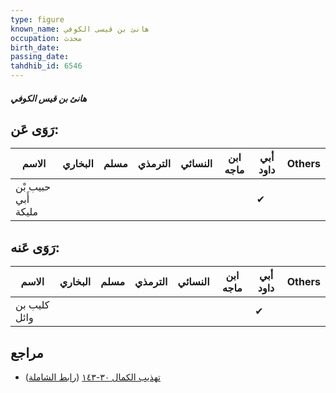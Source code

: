 ```yaml
---
type: figure
known_name: هانئ بن قيسى الكوفي
occupation: محدث
birth_date:
passing_date:
tahdhib_id: 6546
---
```

##### هانئ بن قيس الكوفي

## رَوَى عَن:
| الاسم               | البخاري | مسلم | الترمذي | النسائي | ابن ماجه | أبي داود | Others |
| ------------------- | ------- | ---- | ------- | ------- | -------- | -------- | ------ |
| حبيب بْن أَبي مليكة |         |      |         |         |          | ✔        |        |
## رَوَى عَنه:
| الاسم        | البخاري | مسلم | الترمذي | النسائي | ابن ماجه | أبي داود | Others |
| ------------ | ------- | ---- | ------- | ------- | -------- | -------- | ------ |
| كليب بن وائل |         |      |         |         |          | ✔        |        |
## مراجع
- [تهذيب الكمال ٣٠-١٤٣](obsidian://open?vault=Tahdhib-al-Kamal&file=Figures/٦٥٤٦-هانئ%20بن%20قيس%20الكوفي) ([رابط الشاملة](https://shamela.ws/book/3722/16209))